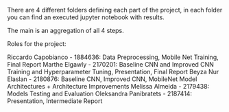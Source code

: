 There are 4 different folders defining each part of the project, in each folder you can find an executed jupyter notebook with results.

The main is an aggregation of all 4 steps.

Roles for the project:

Riccardo Capobianco - 1884636: Data Preprocessing, Mobile Net Training, Final Report
Marthe Elgawly - 2170201: Baseline CNN and Improved CNN Training and Hyperparameter Tuning, Presentation, Final Report
Beyza Nur Elaslan - 2180876: Baseline CNN, Improved CNN, MobileNet Model Architectures + Architecture Improvements
Melissa Almeida - 2179438: Models Testing and Evaluation
Oleksandra Panibratets - 2187414: Presentation, Intermediate Report